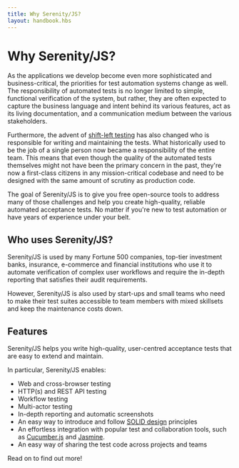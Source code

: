 ```yaml
---
title: Why Serenity/JS?
layout: handbook.hbs
---
```

# Why Serenity/JS?

As the applications we develop become even more sophisticated and business-critical,
the priorities for test automation systems change as well.
The responsibility of automated tests is no longer limited to simple, functional verification of the system, but rather,
they are often expected to capture the business language and intent behind its various features, act as its living documentation,
and a communication medium between the various stakeholders.

Furthermore, the advent of [shift-left testing](https://en.wikipedia.org/wiki/Shift-left_testing)
has also changed who is responsible for writing and maintaining the tests.
What historically used to be the job of a single person now became a responsibility of the entire team.
This means that even though the quality of the automated tests themselves might not have been the primary concern in the past,
they're now a first-class citizens in any mission-critical codebase and need to be designed with the same amount of scrutiny
as production code.

The goal of Serenity/JS is to give you free open-source tools to address many of those challenges
and help you create high-quality, reliable automated acceptance tests.
No matter if you're new to test automation or have years of experience under your belt.

## Who uses Serenity/JS?

Serenity/JS is used by many Fortune 500 companies, top-tier investment banks, insurance, e-commerce and financial institutions
who use it to automate verification of complex user workflows and require the in-depth reporting that satisfies their audit requirements.

However, Serenity/JS is also used by start-ups and small teams who need to make their test suites accessible to team members with mixed skillsets and keep the maintenance costs down.

## Features

Serenity/JS helps you write high-quality, user-centred acceptance tests that are easy to extend and maintain.

In particular, Serenity/JS enables:

- Web and cross-browser testing
- HTTP(s) and REST API testing
- Workflow testing
- Multi-actor testing
- In-depth reporting and automatic screenshots
- An easy way to introduce and follow [SOLID design](https://en.wikipedia.org/wiki/SOLID) principles
- An effortless integration with popular test and collaboration tools, such as [Cucumber.js](https://github.com/cucumber/cucumber-js) and [Jasmine](https://jasmine.github.io/).
- An easy way of sharing the test code across projects and teams

Read on to find out more!
